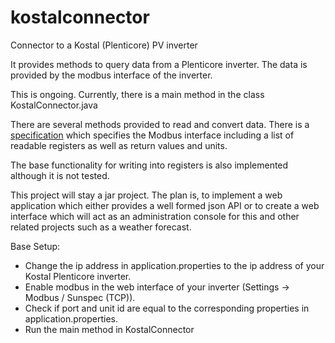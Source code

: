 # kostalconnector
Connector to a Kostal (Plenticore) PV inverter

It provides methods to query data from a Plenticore inverter.
The data is provided by the modbus interface of the inverter.

This is ongoing.
Currently, there is a main method in the class KostalConnector.java

There are several methods provided to read and convert data.
There is a [specification](https://www.kostal-solar-electric.com%2Fde-de%2Fprodukte%2Fsolar-wechselrichter%2F-%2Fmedia%2Fdocument-library-folder---kse%2F2020%2F12%2F15%2F13%2F38%2Fba_kostal-interface-description-modbus-tcp_sunspec_hybrid.pdf) which specifies the Modbus interface including a list of readable registers as well as return values and units.

The base functionality for writing into registers is also implemented although it is not tested.

This project will stay a jar project. The plan is, to implement a web application which either provides a well formed json API or to create a web interface which will act as an administration console for this and other related projects such as a weather forecast.

 
Base Setup:

- Change the ip address in application.properties to the ip address of your Kostal Plenticore inverter.
- Enable modbus in the web interface of your inverter (Settings -> Modbus / Sunspec (TCP)).
- Check if port and unit id are equal to the corresponding properties in application.properties.
- Run the main method in KostalConnector
